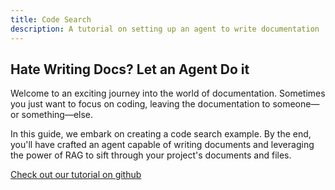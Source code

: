 ```yaml
---
title: Code Search
description: A tutorial on setting up an agent to write documentation
---
```


## Hate Writing Docs? Let an Agent Do it

Welcome to an exciting journey into the world of documentation. Sometimes you just want to focus on coding, leaving the documentation to someone—or something—else.

In this guide, we embark on creating a code search example. By the end, you'll have crafted an agent capable of writing documents and leveraging the power of RAG to sift through your project's documents and files.

[Check out our tutorial on github](https://github.com/eidolon-ai/eidolon/tree/main/examples/eidolon_examples/code_search "Eidolon Code Search Example")